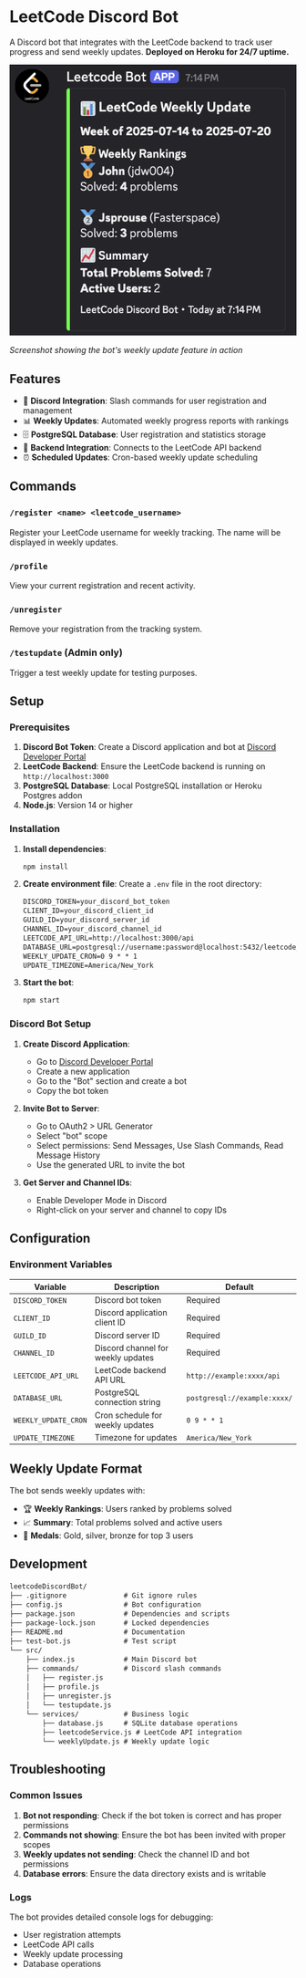 # LeetCode Discord Bot

A Discord bot that integrates with the LeetCode backend to track user progress and send weekly updates. **Deployed on Heroku for 24/7 uptime.**

![Bot in Action](docs/images/LeetcodeExample.png)

*Screenshot showing the bot's weekly update feature in action*

## Features

- 🤖 **Discord Integration**: Slash commands for user registration and management
- 📊 **Weekly Updates**: Automated weekly progress reports with rankings
- 🗄️ **PostgreSQL Database**: User registration and statistics storage
- 🔄 **Backend Integration**: Connects to the LeetCode API backend
- ⏰ **Scheduled Updates**: Cron-based weekly update scheduling

## Commands

### `/register <name> <leetcode_username>`
Register your LeetCode username for weekly tracking. The name will be displayed in weekly updates.

### `/profile`
View your current registration and recent activity.

### `/unregister`
Remove your registration from the tracking system.

### `/testupdate` (Admin only)
Trigger a test weekly update for testing purposes.

## Setup

### Prerequisites

1. **Discord Bot Token**: Create a Discord application and bot at [Discord Developer Portal](https://discord.com/developers/applications)
2. **LeetCode Backend**: Ensure the LeetCode backend is running on `http://localhost:3000`
3. **PostgreSQL Database**: Local PostgreSQL installation or Heroku Postgres addon
4. **Node.js**: Version 14 or higher

### Installation

1. **Install dependencies**:
   ```bash
   npm install
   ```

2. **Create environment file**:
   Create a `.env` file in the root directory:
   ```env
   DISCORD_TOKEN=your_discord_bot_token
   CLIENT_ID=your_discord_client_id
   GUILD_ID=your_discord_server_id
   CHANNEL_ID=your_discord_channel_id
   LEETCODE_API_URL=http://localhost:3000/api
   DATABASE_URL=postgresql://username:password@localhost:5432/leetcode_bot
   WEEKLY_UPDATE_CRON=0 9 * * 1
   UPDATE_TIMEZONE=America/New_York
   ```

3. **Start the bot**:
   ```bash
   npm start
   ```

### Discord Bot Setup

1. **Create Discord Application**:
   - Go to [Discord Developer Portal](https://discord.com/developers/applications)
   - Create a new application
   - Go to the "Bot" section and create a bot
   - Copy the bot token

2. **Invite Bot to Server**:
   - Go to OAuth2 > URL Generator
   - Select "bot" scope
   - Select permissions: Send Messages, Use Slash Commands, Read Message History
   - Use the generated URL to invite the bot

3. **Get Server and Channel IDs**:
   - Enable Developer Mode in Discord
   - Right-click on your server and channel to copy IDs

## Configuration

### Environment Variables

| Variable | Description | Default |
|----------|-------------|---------|
| `DISCORD_TOKEN` | Discord bot token | Required |
| `CLIENT_ID` | Discord application client ID | Required |
| `GUILD_ID` | Discord server ID | Required |
| `CHANNEL_ID` | Discord channel for weekly updates | Required |
| `LEETCODE_API_URL` | LeetCode backend API URL | `http://example:xxxx/api` |
| `DATABASE_URL` | PostgreSQL connection string | `postgresql://example:xxxx/` |
| `WEEKLY_UPDATE_CRON` | Cron schedule for weekly updates | `0 9 * * 1` |
| `UPDATE_TIMEZONE` | Timezone for updates | `America/New_York` |

## Weekly Update Format

The bot sends weekly updates with:
- 🏆 **Weekly Rankings**: Users ranked by problems solved
- 📈 **Summary**: Total problems solved and active users
- 🥇 **Medals**: Gold, silver, bronze for top 3 users

## Development
```
leetcodeDiscordBot/
├── .gitignore              # Git ignore rules
├── config.js               # Bot configuration
├── package.json            # Dependencies and scripts
├── package-lock.json       # Locked dependencies
├── README.md               # Documentation
├── test-bot.js             # Test script
└── src/
    ├── index.js            # Main Discord bot
    ├── commands/           # Discord slash commands
    │   ├── register.js
    │   ├── profile.js
    │   ├── unregister.js
    │   └── testupdate.js
    └── services/           # Business logic
        ├── database.js     # SQLite database operations
        ├── leetcodeService.js # LeetCode API integration
        └── weeklyUpdate.js # Weekly update logic
```

## Troubleshooting

### Common Issues

1. **Bot not responding**: Check if the bot token is correct and has proper permissions
2. **Commands not showing**: Ensure the bot has been invited with proper scopes
3. **Weekly updates not sending**: Check the channel ID and bot permissions
4. **Database errors**: Ensure the data directory exists and is writable

### Logs

The bot provides detailed console logs for debugging:
- User registration attempts
- LeetCode API calls
- Weekly update processing
- Database operations
